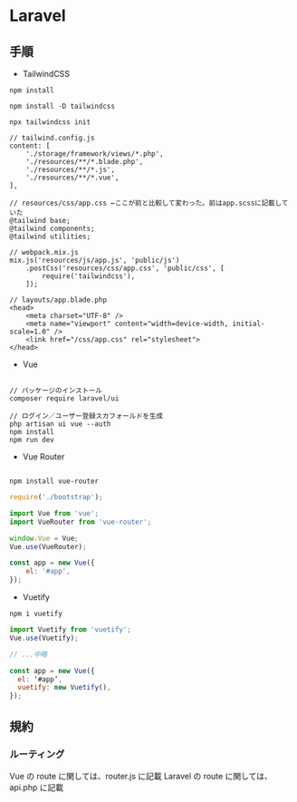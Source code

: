 # Laravel

## 手順

- TailwindCSS

```
npm install

npm install -D tailwindcss

npx tailwindcss init
```

```
// tailwind.config.js
content: [
    './storage/framework/views/*.php',
    './resources/**/*.blade.php',
    './resources/**/*.js',
    './resources/**/*.vue',
],
```

```
// resources/css/app.css ←ここが前と比較して変わった。前はapp.scssに記載していた
@tailwind base;
@tailwind components;
@tailwind utilities;
```

```
// webpack.mix.js
mix.js('resources/js/app.js', 'public/js')
    .postCss('resources/css/app.css', 'public/css', [
        require('tailwindcss'),
    ]);
```

```
// layouts/app.blade.php
<head>
    <meta charset="UTF-8" />
    <meta name="viewport" content="width=device-width, initial-scale=1.0" />
    <link href="/css/app.css" rel="stylesheet">
</head>
```

- Vue

```

// パッケージのインストール
composer require laravel/ui

// ログイン／ユーザー登録スカフォールドを生成
php artisan ui vue --auth
npm install
npm run dev

```

- Vue Router

```

npm install vue-router

```

```app.js
require('./bootstrap');

import Vue from 'vue';
import VueRouter from 'vue-router';

window.Vue = Vue;
Vue.use(VueRouter);

const app = new Vue({
    el: '#app',
});
```

- Vuetify

```
npm i vuetify
```

```resources/js/app.js
import Vuetify from 'vuetify';
Vue.use(Vuetify);

// ...中略

const app = new Vue({
  el: ‘#app’,
  vuetify: new Vuetify(),
});
```

## 規約

### ルーティング

Vue の route に関しては、router.js に記載
Laravel の route に関しては、api.php に記載
